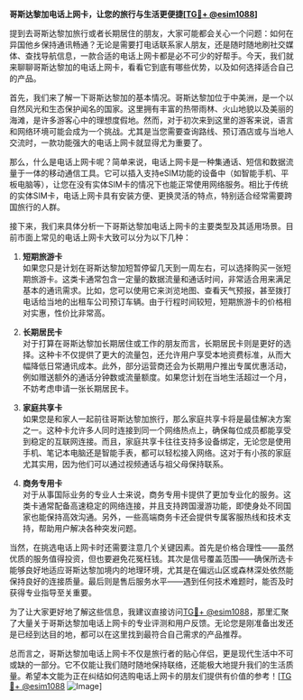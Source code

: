 **哥斯达黎加电话上网卡，让您的旅行与生活更便捷[[TG💪+ @esim1088](https://t.me/s/esim1088)]**

提到去哥斯达黎加旅行或者长期居住的朋友，大家可能都会关心一个问题：如何在异国他乡保持通讯畅通？无论是需要打电话联系家人朋友，还是随时随地刷社交媒体、查找导航信息，一款合适的电话上网卡都是必不可少的好帮手。今天，我们就来聊聊哥斯达黎加的电话上网卡，看看它到底有哪些优势，以及如何选择适合自己的产品。

首先，我们来了解一下哥斯达黎加的基本情况。哥斯达黎加位于中美洲，是一个以自然风光和生态保护闻名的国家。这里拥有丰富的热带雨林、火山地貌以及美丽的海滩，是许多游客心中的理想度假地。然而，对于初次来到这里的游客来说，语言和网络环境可能会成为一个挑战。尤其是当您需要查询路线、预订酒店或与当地人交流时，一款功能强大的电话上网卡就显得尤为重要了。

那么，什么是电话上网卡呢？简单来说，电话上网卡是一种集通话、短信和数据流量于一体的移动通信工具。它可以插入支持eSIM功能的设备中（如智能手机、平板电脑等），让您在没有实体SIM卡的情况下也能正常使用网络服务。相比于传统的实体SIM卡，电话上网卡具有安装方便、更换灵活的特点，特别适合经常需要跨国旅行的人群。

接下来，我们来具体分析一下哥斯达黎加电话上网卡的主要类型及其适用场景。目前市面上常见的电话上网卡大致可以分为以下几种：

1. **短期旅游卡**  
   如果您只是计划在哥斯达黎加短暂停留几天到一周左右，可以选择购买一张短期旅游卡。这类卡通常包含一定量的数据流量和通话时间，非常适合用来满足基本的通讯需求。比如，您可以使用它来浏览地图、查看天气预报，甚至拨打电话给当地的出租车公司预订车辆。由于行程时间较短，短期旅游卡的价格相对实惠，性价比非常高。

2. **长期居民卡**  
   对于打算在哥斯达黎加长期居住或工作的朋友而言，长期居民卡则是更好的选择。这种卡不仅提供了更大的流量包，还允许用户享受本地资费标准，从而大幅降低日常通讯成本。此外，部分运营商还会为长期用户推出专属优惠活动，例如赠送额外的通话分钟数或流量额度。如果您计划在当地生活超过一个月，不妨考虑申请一张长期居民卡。

3. **家庭共享卡**  
   如果您是和家人一起前往哥斯达黎加旅行，那么家庭共享卡将是最佳解决方案之一。这种卡允许多人同时连接到同一个网络热点上，确保每位成员都能享受到稳定的互联网连接。而且，家庭共享卡往往支持多设备绑定，无论您是使用手机、笔记本电脑还是智能手表，都可以轻松接入网络。这对于有小孩的家庭尤其实用，因为他们可以通过视频通话与祖父母保持联系。

4. **商务专用卡**  
   对于从事国际业务的专业人士来说，商务专用卡提供了更加专业化的服务。这类卡通常配备高速稳定的网络连接，并且支持跨国漫游功能，即使身处不同国家也能保持高效沟通。另外，一些高端商务卡还会提供专属客服热线和技术支持，帮助用户解决各种突发问题。

当然，在挑选电话上网卡时还需要注意几个关键因素。首先是价格合理性——虽然优质的服务值得投资，但也要避免花冤枉钱。其次是信号覆盖范围——确保所选卡能够良好地适应哥斯达黎加境内的地理环境，尤其是在偏远山区或森林深处依然能保持良好的连接质量。最后则是售后服务水平——遇到任何技术难题时，能否及时获得专业指导至关重要。

为了让大家更好地了解这些信息，我建议直接访问[TG💪+ @esim1088](https://t.me/s/esim1088)，那里汇聚了大量关于哥斯达黎加电话上网卡的专业评测和用户反馈。无论您是刚准备出发还是已经到达目的地，都可以在这里找到最符合自己需求的产品推荐。

总而言之，哥斯达黎加电话上网卡不仅是旅行者的贴心伴侣，更是现代生活中不可或缺的一部分。它不仅能让我们随时随地保持联络，还能极大地提升我们的生活质量。希望本文能为正在纠结如何选购电话上网卡的朋友们提供有价值的参考！[[TG💪+ @esim1088](https://t.me/s/esim1088) ![Image](https://i.postimg.cc/4NQfJmqS/Snipaste-2025-05-13-00-14-12.png)]